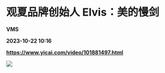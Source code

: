 # 观夏品牌创始人 Elvis：美的慢剑
**VMS**

**2023-10-22 10:16**

**https://www.yicai.com/video/101881497.html**

![](http://imgcdn.yicai.com/vms-new/2023/10/afdc6c3a20ee6d1535ffbec5d4703a7e_d7WD.jpg)